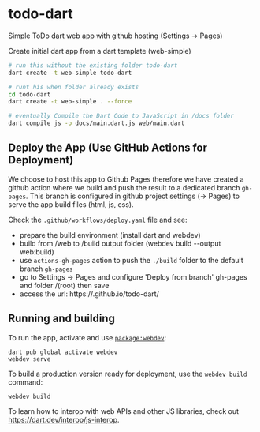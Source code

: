 # todo-dart

Simple ToDo dart web app with github hosting (Settings -> Pages)

Create initial dart app from a dart template (web-simple)

```bash
# run this without the existing folder todo-dart
dart create -t web-simple todo-dart

# runt his when folder already exists 
cd todo-dart
dart create -t web-simple . --force

# eventually Compile the Dart Code to JavaScript in /docs folder
dart compile js -o docs/main.dart.js web/main.dart
```

## Deploy the App (Use GitHub Actions for Deployment)

We choose to host this app to Github Pages therefore we have created a github action where we build and push the result to a dedicated branch `gh-pages`.
This branch is configured in github project settings (-> Pages) to serve the app build files (html, js, css).

Check the `.github/workflows/deploy.yaml` file and see:

* prepare the build environment (install dart and webdev)
* build from /web to /build output folder (webdev build --output web:build) 
* use `actions-gh-pages` action to push the `./build` folder to the default branch `gh-pages`
* go to Settings -> Pages and configure 'Deploy from branch' gh-pages and folder /(root) then save
* access the url: https://<your-username>.github.io/todo-dart/ 


## Running and building

To run the app,
activate and use [`package:webdev`](https://dart.dev/tools/webdev):

```
dart pub global activate webdev
webdev serve
```

To build a production version ready for deployment,
use the `webdev build` command:

```
webdev build
```

To learn how to interop with web APIs and other JS libraries,
check out https://dart.dev/interop/js-interop.

